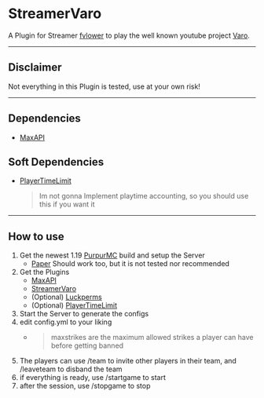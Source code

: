 # StreamerVaro

A Plugin for Streamer [fvlower](https://www.twitch.tv/fvlower) to play the well known youtube project [Varo](https://youtube.fandom.com/de/wiki/Minecraft_VARO).

---

## **Disclaimer**

Not everything in this Plugin is tested, use at your own risk!

---

## Dependencies

+ [MaxAPI](https://github.com/maxbossing/MaxAPI)

## Soft Dependencies

+ [PlayerTimeLimit](https://www.spigotmc.org/resources/playertimelimit-1-8-1-19.96577/)
  > Im not gonna Implement playtime accounting, so you should use this if you want it

---

## How to use

1. Get the newest 1.19 [PurpurMC](https://purpurmc.org/) build and setup the Server
     + [Paper](https://papermc.io/) Should work too, but it is not tested nor recommended
2. Get the Plugins
     + [MaxAPI](https://github.com/maxbossing/MaxAPI/releases)
     + [StreamerVaro](https://github.com/maxbossing/StreamerVaro/releases)
     + (Optional) [Luckperms](https://luckperms.net/download)
     + (Optional) [PlayerTimeLimit](https://www.spigotmc.org/resources/playertimelimit-1-8-1-19.96577/)
3. Start the Server to generate the configs
4. edit config.yml to your liking
     + > maxstrikes are the maximum allowed strikes a player can have before getting banned
5. The players can use /team to invite other players in their team, and /leaveteam to disband the team
6. if everything is ready, use /startgame to start
7. after the session, use /stopgame to stop

